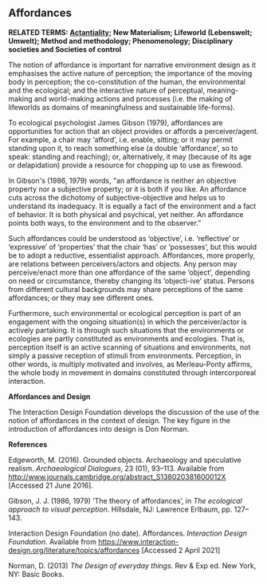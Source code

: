 ## Affordances

**RELATED TERMS: [Actantiality](https://github.com/narrative-environments/CourseCompendium/blob/main/Actantiality.md); New Materialism; Lifeworld (Lebenswelt; Umwelt); Method and methodology; Phenomenology; Disciplinary societies and Societies of control**

The notion of affordance is important for narrative environment design as it emphasises the active nature of perception; the importance of the moving body in perception; the co-constitution of the human, the environmental and the ecological; and the interactive nature of perceptual, meaning-making and world-making actions and processes (i.e. the making of lifeworlds as domains of meaningfulness and sustainable life-forms).

To ecological psychologist James Gibson (1979), affordances are opportunities for action that an object provides or affords a perceiver/agent. For example, a chair may ‘afford’, i.e. enable, sitting; or it may permit standing upon it, to reach something else (a double ‘affordance’, so to speak: standing and reaching); or, alternatively, it may (because of its age or delapidation) provide a resource for chopping up to use as firewood.

In Gibson's (1986, 1979) words, "an affordance is neither an objective property nor a subjective property; or it is both if you like. An affordance cuts across the dichotomy of subjective-objective and helps us to understand its inadequacy. It is equally a fact of the environment and a fact of behavior. It is both physical and psychical, yet neither. An affordance points both ways, to the environment and to the observer.” 

Such affordances could be understood as ‘objective’, i.e. ‘reflective’ or ‘expressive’ of ‘properties’ that the chair ‘has’ or ‘possesses’, but this would be to adopt a reductive, essentialist approach. Affordances, more properly, are relations between perceivers/actors and objects. Any person may perceive/enact more than one affordance of the same ‘object’, depending on need or circumstance, thereby changing its ‘objecti-ive’ status. Persons from different cultural backgrounds may share perceptions of the same affordances; or they may see different ones.

Furthermore, such environmental or ecological perception is part of an engagement with the ongoing situation(s) in which the perceiver/actor is actively partaking. It is through such situations that the environments or ecologies are partly constituted as environments and ecologies. That is, perception itself is an active scanning of situations and environments, not simply a passive reception of stimuli from environments. Perception, in other words, is multiply motivated and involves, as Merleau-Ponty affirms, the whole body in movement in domains constituted through intercorporeal interaction.

**Affordances and Design**

The Interaction Design Foundation develops the discussion of the use of the notion of affordances in the context of design. The key figure in the introduction of affordances into design is Don Norman.

**References**

Edgeworth, M. (2016). Grounded objects. Archaeology and speculative realism. _Archaeological Dialogues_, 23 (01), 93–113\. Available from http://www.journals.cambridge.org/abstract_S138020381600012X [Accessed 21 June 2016].

Gibson, J. J. (1986, 1979) ‘The theory of affordances’, in _The ecological approach to visual perception_. Hillsdale, NJ: Lawrence Erlbaum, pp. 127–143.

Interaction Design Foundation (no date). Affordances. _Interaction Design Foundation_. Available from https://www.interaction-design.org/literature/topics/affordances [Accessed 2 April 2021]

Norman, D. (2013) _The Design of everyday things_. Rev & Exp ed. New York, NY: Basic Books.


